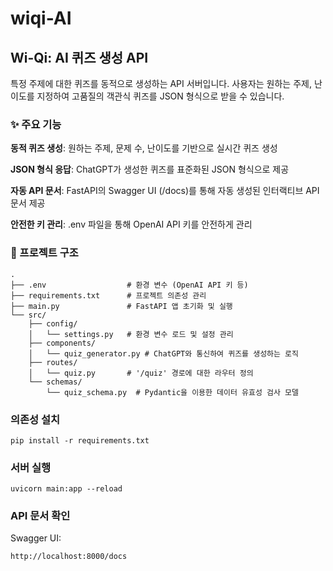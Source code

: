 # wiqi-AI

## Wi-Qi: AI 퀴즈 생성 API
특정 주제에 대한 퀴즈를 동적으로 생성하는 API 서버입니다. 사용자는 원하는 주제, 난이도를 지정하여 고품질의 객관식 퀴즈를 JSON 형식으로 받을 수 있습니다.

### ✨ 주요 기능
**동적 퀴즈 생성**: 원하는 주제, 문제 수, 난이도를 기반으로 실시간 퀴즈 생성

**JSON 형식 응답**: ChatGPT가 생성한 퀴즈를 표준화된 JSON 형식으로 제공

**자동 API 문서**: FastAPI의 Swagger UI (/docs)를 통해 자동 생성된 인터랙티브 API 문서 제공

**안전한 키 관리**: .env 파일을 통해 OpenAI API 키를 안전하게 관리


### 📂 프로젝트 구조
```
.
├── .env                  # 환경 변수 (OpenAI API 키 등)
├── requirements.txt      # 프로젝트 의존성 관리
├── main.py               # FastAPI 앱 초기화 및 실행
└── src/
    ├── config/
    │   └── settings.py   # 환경 변수 로드 및 설정 관리
    ├── components/
    │   └── quiz_generator.py # ChatGPT와 통신하여 퀴즈를 생성하는 로직
    ├── routes/
    │   └── quiz.py       # '/quiz' 경로에 대한 라우터 정의
    └── schemas/
        └── quiz_schema.py  # Pydantic을 이용한 데이터 유효성 검사 모델
```

### 의존성 설치
```
pip install -r requirements.txt
```

### 서버 실행
```
uvicorn main:app --reload
```

### API 문서 확인
Swagger UI:
```
http://localhost:8000/docs
```